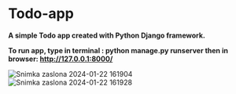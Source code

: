 # Todo-app
**A simple Todo app created with Python Django framework.**

**To run app, type in terminal : python manage.py runserver
then in browser: http://127.0.0.1:8000/**


![Snimka zaslona 2024-01-22 161904](https://github.com/FlorijanBar/Vremenska-prognoza-predikcija/assets/101203001/cc4d9a60-8f9c-4c40-87c0-f338660b8a12)
![Snimka zaslona 2024-01-22 161928](https://github.com/FlorijanBar/Vremenska-prognoza-predikcija/assets/101203001/8d3a1502-3344-4264-9387-7d073dfc437b)


